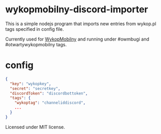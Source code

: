 # wykopmobilny-discord-importer
This is a simple nodejs program that imports new entries from wykop.pl tags specified in config file.

Currently used for [WykopMobilny](https://github.com/feelfreelinux/WykopMobilny) and running under #owmbugi and #otwartywykopmobilny tags.

# config
```json
{
  "key": "wykopkey",
  "secret": "secretkey",
  "discordToken": "discordbottoken",
  "tags": {
    "wykoptag": "channeliddiscord",
    ...
  }
}
```

Licensed under MIT license.